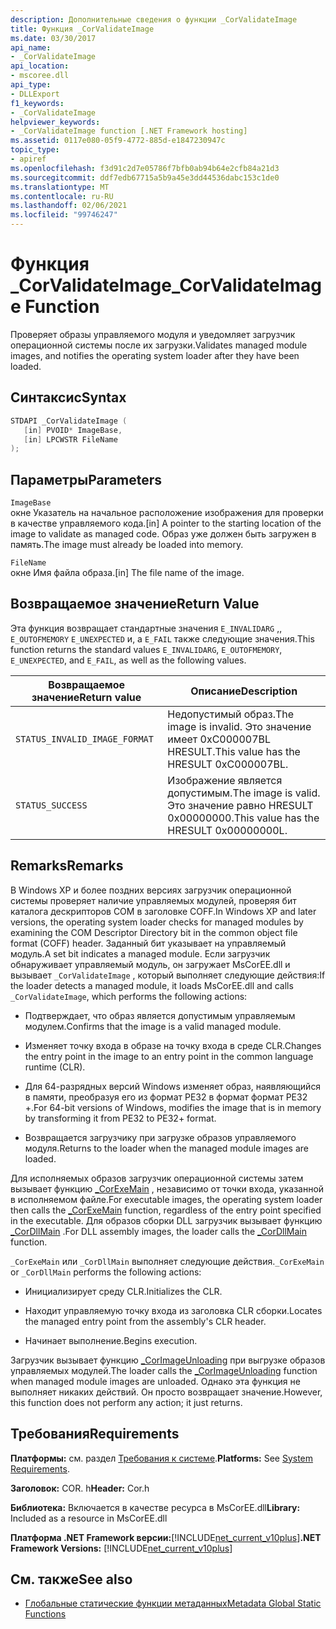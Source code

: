 ```yaml
---
description: Дополнительные сведения о функции _CorValidateImage
title: Функция _CorValidateImage
ms.date: 03/30/2017
api_name:
- _CorValidateImage
api_location:
- mscoree.dll
api_type:
- DLLExport
f1_keywords:
- _CorValidateImage
helpviewer_keywords:
- _CorValidateImage function [.NET Framework hosting]
ms.assetid: 0117e080-05f9-4772-885d-e1847230947c
topic_type:
- apiref
ms.openlocfilehash: f3d91c2d7e05786f7bfb0ab94b64e2cfb84a21d3
ms.sourcegitcommit: ddf7edb67715a5b9a45e3dd44536dabc153c1de0
ms.translationtype: MT
ms.contentlocale: ru-RU
ms.lasthandoff: 02/06/2021
ms.locfileid: "99746247"
---
```

# <a name="_corvalidateimage-function"></a><span data-ttu-id="2cf53-103">Функция _CorValidateImage</span><span class="sxs-lookup"><span data-stu-id="2cf53-103">_CorValidateImage Function</span></span>

<span data-ttu-id="2cf53-104">Проверяет образы управляемого модуля и уведомляет загрузчик операционной системы после их загрузки.</span><span class="sxs-lookup"><span data-stu-id="2cf53-104">Validates managed module images, and notifies the operating system loader after they have been loaded.</span></span>  
  
## <a name="syntax"></a><span data-ttu-id="2cf53-105">Синтаксис</span><span class="sxs-lookup"><span data-stu-id="2cf53-105">Syntax</span></span>  
  
```cpp  
STDAPI _CorValidateImage (
   [in] PVOID* ImageBase,  
   [in] LPCWSTR FileName  
);  
```  
  
## <a name="parameters"></a><span data-ttu-id="2cf53-106">Параметры</span><span class="sxs-lookup"><span data-stu-id="2cf53-106">Parameters</span></span>  

 `ImageBase`  
 <span data-ttu-id="2cf53-107">окне Указатель на начальное расположение изображения для проверки в качестве управляемого кода.</span><span class="sxs-lookup"><span data-stu-id="2cf53-107">[in] A pointer to the starting location of the image to validate as managed code.</span></span> <span data-ttu-id="2cf53-108">Образ уже должен быть загружен в память.</span><span class="sxs-lookup"><span data-stu-id="2cf53-108">The image must already be loaded into memory.</span></span>  
  
 `FileName`  
 <span data-ttu-id="2cf53-109">окне Имя файла образа.</span><span class="sxs-lookup"><span data-stu-id="2cf53-109">[in] The file name of the image.</span></span>  
  
## <a name="return-value"></a><span data-ttu-id="2cf53-110">Возвращаемое значение</span><span class="sxs-lookup"><span data-stu-id="2cf53-110">Return Value</span></span>  

 <span data-ttu-id="2cf53-111">Эта функция возвращает стандартные значения `E_INVALIDARG` ,, `E_OUTOFMEMORY` `E_UNEXPECTED` и, а `E_FAIL` также следующие значения.</span><span class="sxs-lookup"><span data-stu-id="2cf53-111">This function returns the standard values `E_INVALIDARG`, `E_OUTOFMEMORY`, `E_UNEXPECTED`, and `E_FAIL`, as well as the following values.</span></span>  
  
|<span data-ttu-id="2cf53-112">Возвращаемое значение</span><span class="sxs-lookup"><span data-stu-id="2cf53-112">Return value</span></span>|<span data-ttu-id="2cf53-113">Описание</span><span class="sxs-lookup"><span data-stu-id="2cf53-113">Description</span></span>|  
|------------------|-----------------|  
|`STATUS_INVALID_IMAGE_FORMAT`|<span data-ttu-id="2cf53-114">Недопустимый образ.</span><span class="sxs-lookup"><span data-stu-id="2cf53-114">The image is invalid.</span></span> <span data-ttu-id="2cf53-115">Это значение имеет 0xC000007BL HRESULT.</span><span class="sxs-lookup"><span data-stu-id="2cf53-115">This value has the HRESULT 0xC000007BL.</span></span>|  
|`STATUS_SUCCESS`|<span data-ttu-id="2cf53-116">Изображение является допустимым.</span><span class="sxs-lookup"><span data-stu-id="2cf53-116">The image is valid.</span></span> <span data-ttu-id="2cf53-117">Это значение равно HRESULT 0x00000000.</span><span class="sxs-lookup"><span data-stu-id="2cf53-117">This value has the HRESULT 0x00000000L.</span></span>|  
  
## <a name="remarks"></a><span data-ttu-id="2cf53-118">Remarks</span><span class="sxs-lookup"><span data-stu-id="2cf53-118">Remarks</span></span>  

 <span data-ttu-id="2cf53-119">В Windows XP и более поздних версиях загрузчик операционной системы проверяет наличие управляемых модулей, проверяя бит каталога дескрипторов COM в заголовке COFF.</span><span class="sxs-lookup"><span data-stu-id="2cf53-119">In Windows XP and later versions, the operating system loader checks for managed modules by examining the COM Descriptor Directory bit in the common object file format (COFF) header.</span></span> <span data-ttu-id="2cf53-120">Заданный бит указывает на управляемый модуль.</span><span class="sxs-lookup"><span data-stu-id="2cf53-120">A set bit indicates a managed module.</span></span> <span data-ttu-id="2cf53-121">Если загрузчик обнаруживает управляемый модуль, он загружает MsCorEE.dll и вызывает `_CorValidateImage` , который выполняет следующие действия:</span><span class="sxs-lookup"><span data-stu-id="2cf53-121">If the loader detects a managed module, it loads MsCorEE.dll and calls `_CorValidateImage`, which performs the following actions:</span></span>  
  
- <span data-ttu-id="2cf53-122">Подтверждает, что образ является допустимым управляемым модулем.</span><span class="sxs-lookup"><span data-stu-id="2cf53-122">Confirms that the image is a valid managed module.</span></span>  
  
- <span data-ttu-id="2cf53-123">Изменяет точку входа в образе на точку входа в среде CLR.</span><span class="sxs-lookup"><span data-stu-id="2cf53-123">Changes the entry point in the image to an entry point in the common language runtime (CLR).</span></span>  
  
- <span data-ttu-id="2cf53-124">Для 64-разрядных версий Windows изменяет образ, наявляющийся в памяти, преобразуя его из формат PE32 в формат формат PE32 +.</span><span class="sxs-lookup"><span data-stu-id="2cf53-124">For 64-bit versions of Windows, modifies the image that is in memory by transforming it from PE32 to PE32+ format.</span></span>  
  
- <span data-ttu-id="2cf53-125">Возвращается загрузчику при загрузке образов управляемого модуля.</span><span class="sxs-lookup"><span data-stu-id="2cf53-125">Returns to the loader when the managed module images are loaded.</span></span>  
  
 <span data-ttu-id="2cf53-126">Для исполняемых образов загрузчик операционной системы затем вызывает функцию [_CorExeMain](corexemain-function.md) , независимо от точки входа, указанной в исполняемом файле.</span><span class="sxs-lookup"><span data-stu-id="2cf53-126">For executable images, the operating system loader then calls the [_CorExeMain](corexemain-function.md) function, regardless of the entry point specified in the executable.</span></span> <span data-ttu-id="2cf53-127">Для образов сборки DLL загрузчик вызывает функцию [_CorDllMain](cordllmain-function.md) .</span><span class="sxs-lookup"><span data-stu-id="2cf53-127">For DLL assembly images, the loader calls the [_CorDllMain](cordllmain-function.md) function.</span></span>  
  
 <span data-ttu-id="2cf53-128">`_CorExeMain` или `_CorDllMain` выполняет следующие действия.</span><span class="sxs-lookup"><span data-stu-id="2cf53-128">`_CorExeMain` or `_CorDllMain` performs the following actions:</span></span>  
  
- <span data-ttu-id="2cf53-129">Инициализирует среду CLR.</span><span class="sxs-lookup"><span data-stu-id="2cf53-129">Initializes the CLR.</span></span>  
  
- <span data-ttu-id="2cf53-130">Находит управляемую точку входа из заголовка CLR сборки.</span><span class="sxs-lookup"><span data-stu-id="2cf53-130">Locates the managed entry point from the assembly's CLR header.</span></span>  
  
- <span data-ttu-id="2cf53-131">Начинает выполнение.</span><span class="sxs-lookup"><span data-stu-id="2cf53-131">Begins execution.</span></span>  
  
 <span data-ttu-id="2cf53-132">Загрузчик вызывает функцию [_CorImageUnloading](corimageunloading-function.md) при выгрузке образов управляемых модулей.</span><span class="sxs-lookup"><span data-stu-id="2cf53-132">The loader calls the [_CorImageUnloading](corimageunloading-function.md) function when managed module images are unloaded.</span></span> <span data-ttu-id="2cf53-133">Однако эта функция не выполняет никаких действий. Он просто возвращает значение.</span><span class="sxs-lookup"><span data-stu-id="2cf53-133">However, this function does not perform any action; it just returns.</span></span>  
  
## <a name="requirements"></a><span data-ttu-id="2cf53-134">Требования</span><span class="sxs-lookup"><span data-stu-id="2cf53-134">Requirements</span></span>  

 <span data-ttu-id="2cf53-135">**Платформы:** см. раздел [Требования к системе](../../get-started/system-requirements.md).</span><span class="sxs-lookup"><span data-stu-id="2cf53-135">**Platforms:** See [System Requirements](../../get-started/system-requirements.md).</span></span>  
  
 <span data-ttu-id="2cf53-136">**Заголовок:** COR. h</span><span class="sxs-lookup"><span data-stu-id="2cf53-136">**Header:** Cor.h</span></span>  
  
 <span data-ttu-id="2cf53-137">**Библиотека:** Включается в качестве ресурса в MsCorEE.dll</span><span class="sxs-lookup"><span data-stu-id="2cf53-137">**Library:** Included as a resource in MsCorEE.dll</span></span>  
  
 <span data-ttu-id="2cf53-138">**Платформа .NET Framework версии:**[!INCLUDE[net_current_v10plus](../../../../includes/net-current-v10plus-md.md)]</span><span class="sxs-lookup"><span data-stu-id="2cf53-138">**.NET Framework Versions:** [!INCLUDE[net_current_v10plus](../../../../includes/net-current-v10plus-md.md)]</span></span>  
  
## <a name="see-also"></a><span data-ttu-id="2cf53-139">См. также</span><span class="sxs-lookup"><span data-stu-id="2cf53-139">See also</span></span>

- [<span data-ttu-id="2cf53-140">Глобальные статические функции метаданных</span><span class="sxs-lookup"><span data-stu-id="2cf53-140">Metadata Global Static Functions</span></span>](../metadata/metadata-global-static-functions.md)
